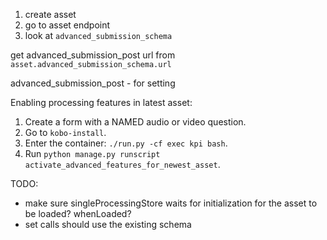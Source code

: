 1. create asset 
2. go to asset endpoint
3. look at `advanced_submission_schema`

get advanced_submission_post url from `asset.advanced_submission_schema.url`

advanced_submission_post - for setting

Enabling processing features in latest asset:

1. Create a form with a NAMED audio or video question.
2. Go to `kobo-install`.
3. Enter the container: `./run.py -cf exec kpi bash`.
4. Run `python manage.py runscript activate_advanced_features_for_newest_asset`.


TODO:
- make sure singleProcessingStore waits for initialization for the asset to be loaded? whenLoaded?
- set calls should use the existing schema